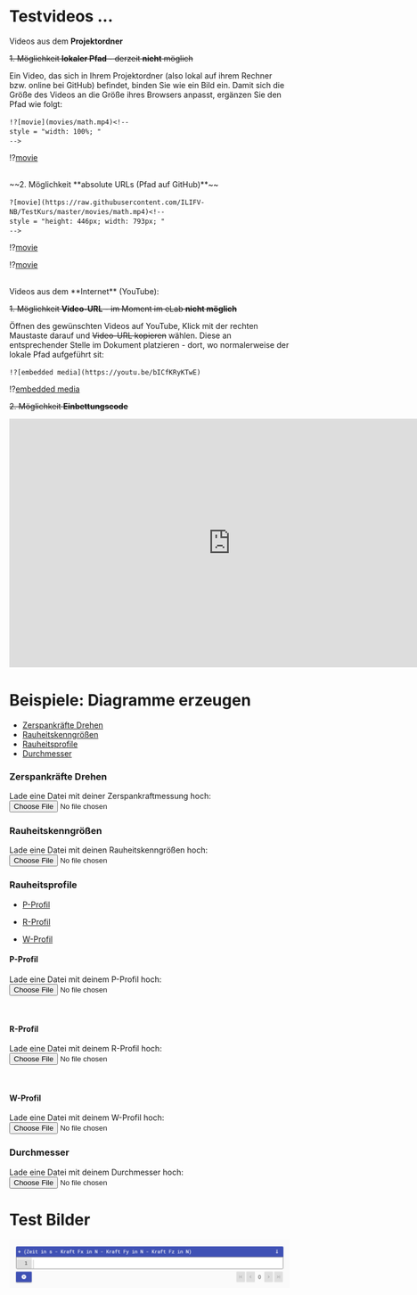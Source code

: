 <!--
author:   Nancy Brinkmann, Ronny Stolze

email:    nancy.brinkmann@hs-magdeburg.de, ronny.stolze@hs-magdeburg.de

version:  1.0.0

language: de_DE

narrator: DE FEMALE

comment:  Try to write a short comment about
          your course, multiline is also okay.

script:  https://cdnjs.cloudflare.com/ajax/libs/echarts/4.1.0/echarts-en.min.js
-->


# Testvideos ...

Videos aus dem **Projektordner**

~~1. Möglichkeit **lokaler Pfad** - derzeit **nicht** möglich~~

Ein Video, das sich in Ihrem Projektordner (also lokal auf ihrem Rechner bzw. online bei GitHub) befindet, binden Sie wie ein Bild ein. Damit sich die Größe des Videos an die Größe ihres Browsers anpasst, ergänzen Sie den Pfad wie folgt:

`!?[movie](movies/math.mp4)<!--`
<br/>
`style = "width: 100%; "`
<br/>
`-->`

!?[movie](movies/math.mp4)<!--
style = "width: 100%; "
-->

<br/>
~~2. Möglichkeit **absolute URLs (Pfad auf GitHub)**~~

`?[movie](https://raw.githubusercontent.com/ILIFV-NB/TestKurs/master/movies/math.mp4)<!--`
<br/>
`style = "height: 446px; width: 793px; "`
<br/>
`-->`

!?[movie](https://raw.githubusercontent.com/ILIFV-NB/TestKurs/master/movies/math.mp4)<!--
style = "height: 446px; width: 793px; "
-->

!?[movie](https://raw.githubusercontent.com/ILIFV-NB/TestKurs/master/movies/test1_NX8.mp4)<!--
style = "height: 446px; width: 793px; "
-->

<br/>
Videos aus dem **Internet** (YouTube):

~~1. Möglichkeit **Video-URL** - im Moment im eLab **nicht möglich**~~

Öffnen des gewünschten Videos auf YouTube, Klick mit der rechten Maustaste darauf und  ~~Video-URL kopieren~~ wählen. Diese an entsprechender Stelle im Dokument platzieren  - dort, wo normalerweise der lokale Pfad aufgeführt sit:

`!?[embedded media](https://youtu.be/bICfKRyKTwE)`

!?[embedded media](https://youtu.be/bICfKRyKTwE)

~~2. Möglichkeit **Einbettungscode**~~

<iframe width="793" height="446" src="https://www.youtube.com/embed/bICfKRyKTwE" frameborder="0" allow="accelerometer; autoplay; encrypted-media; gyroscope; picture-in-picture" allowfullscreen></iframe>


# Beispiele: Diagramme erzeugen

* [Zerspankräfte Drehen](#3)<br/>
* [Rauheitskenngrößen](#4)<br/>
* [Rauheitsprofile](#5)<br/>
* [Durchmesser](#9)

### Zerspankräfte Drehen

Lade eine Datei mit deiner Zerspankraftmessung hoch: <input type="file" onchange="getFileContent(this.files)">

<script>
window.getFileContent = (files) => {
	if (files.length !== 1) {
  	// Sicherstellen, dass nur eine Datei hochgeladen wurde.
    return;
  }
  const reader = new FileReader();
  reader.addEventListener("loadend", () => {
  	// in reader.result stehen die bytes
    // also müssen wir es noch in text umwandeln.

    const decoder = new TextDecoder();
    const textValue = decoder.decode(reader.result);

    const data = textValue.replace(/,/g, ".");

    const split = data.match(/\d+(?:\.\d+)?|\-\d+(?:\.\d+)?/g);
    const T = []
    const Fx = []
    const Fy = []
    const Fz = []

    for(let i=0; i<split.length; i=i+4) {
      T.push(parseFloat(split[i]));
      Fx.push(parseFloat(split[i+1]));
      Fy.push(parseFloat(split[i+2]));
      Fz.push(parseFloat(split[i+3]));
    }

    plotData(T, Fx, Fy, Fz);

    // Jetzt kannst du dinge mit dem text machen
  	document.getElementById("content").innerText = textValue;
  });
  reader.readAsArrayBuffer(files[0]);
}

function plotData(t, x, y, z) {

  let main = document.getElementById('main');
  main.hidden = false;

  let fx = []
  let fy = []
  let fz = []

  for(let i=0; i<t.length; i++) {
    fx.push([t[i], x[i]])
    fy.push([t[i], y[i]])
    fz.push([t[i], z[i]])
  }

  let chart = echarts.init(main);

  let option = {

    title : {
      display: false,
      text: "Zerspankraft",
      subtext: 'Drehen',
      itemGap: 10,
      textAlign: 'auto',
      textVerticalAlign: 'middle',
      textStyle: {
        fontSize: 30,
      },
      subtextStyle: {
        fontSize: 20,
      },
    },

    grid: {
      top: 120,
    },

    legend: {
        data:['Fx', 'Fy', 'Fz'],
        top: 80,
        itemGap: 30,
        itemWidth: 50,
        itemHeight: 20,
        textStyle: {
          fontSize: 24,
        },
    },

    toolbox: {
      show : true,
      feature : {
        mark : {show: true},
        dataZoom : {show: true},
        dataView : {show: true, readOnly: false},
        restore : {show: true},
        saveAsImage : {
          show: true,
          pixelRatio: 4,
        },
      },
    },

    xAxis: [{
      type: 'value',
      name: 'Zeit in s',
      nameLocation: 'middle',
      nameGap: 40,
      axisLabel: {
        fontSize: 20,
      },
      nameTextStyle: {
        fontSize: 20,
      },
    }],

    yAxis: [{
      type : 'value',
      name: 'Kraft in N',
      nameLocation: 'middle',
      nameGap: 60,
      axisLabel: {
        fontSize: 20,
      },
      nameTextStyle: {
        fontSize: 20,
      },
    }],


    series : [{
      name:'Fx',
      type:'line',
      data: fx,
      symbol: 'none',
      lineStyle: {
        width: 3,
      },
    },
    {
      name:'Fy',
      type:'line',
      data: fy,
      symbol: 'none',
      lineStyle: {
        width: 3,
      },
    },
    {
      name:'Fz',
      type:'line',
      data: fz,
      symbol: 'none',
      lineStyle: {
        width: 3,
      },
    }]
  };

  // use configuration item and data specified to show chart
  chart.setOption(option);

  window.addEventListener('resize', chart.resize);
}
</script>


<div id="main" style="position:relative; width:100%; height:600%;" hidden="true"></div>


### Rauheitskenngrößen

Lade eine Datei mit deinen Rauheitskenngrößen hoch: <input type="file" onchange="getFileContent(this.files)">

<script>
window.getFileContent = (files) => {
	if (files.length !== 1) {
  	// Sicherstellen, dass nur eine Datei hochgeladen wurde.
    return;
  }
  const reader1 = new FileReader();
  reader1.addEventListener("loadend", () => {
  	// in reader.result stehen die bytes
    // also müssen wir es noch in text umwandeln.

    const decoder1 = new TextDecoder();
    const textValue1 = decoder1.decode(reader1.result);

    const data1 = textValue1.replace(/,/g, ".");

    const split1 = data1.match(/\d+(?:\.\d+)?|\-\d+(?:\.\d+)?/g);
    const M = []
    const Ra = []
    const Rz = []
    const Rmax = []

    for(let i=0; i<split1.length; i=i+4) {
      M.push(parseFloat(split1[i]));
      Ra.push(parseFloat(split1[i+1]));
      Rz.push(parseFloat(split1[i+2]));
      Rmax.push(parseFloat(split1[i+3]));
    }

    plotData(M, Ra, Rz, Rmax);

    // Jetzt kannst du dinge mit dem text machen
  	document.getElementById("content").innerText = textValue1;
  });
  reader1.readAsArrayBuffer(files[0]);
}

function plotData(t1, x1, y1, z1) {

  let main1 = document.getElementById('main1');
  main1.hidden = false;

  let ra = []
  let rz = []
  let rmax = []

  for(let i=0; i<t1.length; i++) {
    ra.push([t1[i], x1[i]])
    rz.push([t1[i], y1[i]])
    rmax.push([t1[i], z1[i]])
  }

  let chart1 = echarts.init(main1);

  let option1 = {

    title : {
      display: false,
      text: "Rauheit",
      subtext: 'Kenngrößen',
      itemGap: 10,
      textAlign: 'auto',
      textVerticalAlign: 'middle',
      textStyle: {
        fontSize: 30,
      },
      subtextStyle: {
        fontSize: 20,
      },
    },

    grid: {
      top: 120,
    },

    legend: {
        data:['Ra', 'Rz', 'Rmax'],
        top: 80,
        itemGap: 40,
        itemWidth: 50,
        itemHeight: 20,
        textStyle: {
          fontSize: 24,
        },
    },

    toolbox: {
      show : true,
      feature : {
        mark : {show: true},
        dataZoom : {show: true},
        dataView : {show: true, readOnly: false},
        restore : {show: true},
        saveAsImage : {
          show: true,
          pixelRatio: 4,
        },
      },
    },

    xAxis: [{
      type: 'category',
      nameLocation: 'middle',
      nameGap: 30,
      axisLabel: {
        fontSize: 20,
        formatter: 'Messung {value}'
      },
      nameTextStyle: {
        fontSize: 20,
      },
    }],

    yAxis: [{
      type : 'value',
      name: 'Rauheit in µm',
      nameLocation: 'middle',
      nameGap: 60,
      axisLabel: {
        fontSize: 20,
      },
      nameTextStyle: {
        fontSize: 20,
      },
    }],

    series : [
    {
      name:'Ra',
      type:'bar',
      data: ra,
      label: {
        show: true,
        rotate: 90,
        formatter: ra,
        fontSize: 18,
      },
    },
    {
      name:'Rz',
      type:'bar',
      data: rz,
      label: {
        show: true,
        rotate: 90,
        formatter: rz,
        fontSize: 18,
      },
    },
    {
      name:'Rmax',
      type:'bar',
      data: rmax,
      label: {
        show: true,
        rotate: 90,
        formatter: rmax,
        fontSize: 18,
      },
    }
    ]
  };

  // use configuration item and data specified to show chart
  chart1.setOption(option1);

  window.addEventListener('resize', chart1.resize);
}
</script>


<div id="main1" style="position: relative; width:100%; height:600%;" hidden="true"></div>


### Rauheitsprofile

* [P-Profil](#6)

* [R-Profil](#7)

* [W-Profil](#8)

#### **P-Profil**

Lade eine Datei mit deinem P-Profil hoch: <input type="file" onchange="getFileContent(this.files)">

<script>
window.getFileContent = (files) => {
	if (files.length !== 1) {
  	// Sicherstellen, dass nur eine Datei hochgeladen wurde.
    return;
  }
  const reader2 = new FileReader();
  reader2.addEventListener("loadend", () => {
  	// in reader.result stehen die bytes
    // also müssen wir es noch in text umwandeln.

    const decoder2 = new TextDecoder();
    const textValue2 = decoder2.decode(reader2.result);

    const data2 = textValue2.replace(/,/g, ".");

    const split2 = data2.match(/\d+(?:\.\d+)?|\-\d+(?:\.\d+)?/g);
    const Lt = []
    const P = []

    for(let i=0; i<split2.length; i=i+2) {
      Lt.push(parseFloat(split2[i]));
      P.push(parseFloat(split2[i+1]));
    }

    plotData(Lt, P);

    // Jetzt kannst du dinge mit dem text machen
  	document.getElementById("content").innerText = textValue2;
  });
  reader2.readAsArrayBuffer(files[0]);
}

function plotData(t2, x2) {

  let main2 = document.getElementById('main2');
  main2.hidden = false;

  let p = []

  for(let i=0; i<t2.length; i++) {
    p.push([t2[i], x2[i]])
  }

  let chart2 = echarts.init(main2);

  let option2 = {

    title : {
      display: false,
      text: "Primärprofil",
      subtext: 'P-Profil',
      itemGap: 10,
      textAlign: 'auto',
      textVerticalAlign: 'middle',
      textStyle: {
        fontSize: 30,
      },
      subtextStyle: {
        fontSize: 20,
      },
    },

    grid: {
      top: 120,
    },

    legend: {
        data:['P-Profil'],
        top: 80,
        itemGap: 40,
        itemWidth: 50,
        itemHeight: 20,
        textStyle: {
          fontSize: 24,
          color: 'black',
        },
    },

    toolbox: {
      show : true,
      feature : {
        mark : {show: true},
        dataZoom : {show: true},
        dataView : {show: true, readOnly: false},
        restore : {show: true},
        saveAsImage : {
          show: true,
          pixelRatio: 4,
        },
      },
    },

    xAxis: [{
      type: 'value',
      name: 'Taststrecke in µm',
      nameLocation: 'middle',
      nameGap: 40,
      min: 0,
      max: 4800,
      interval: 800,
      axisLabel: {
        fontSize: 20,
      },
      nameTextStyle: {
        fontSize: 20,
      },
    }],

    yAxis: [{
      type : 'value',
      name: 'Profil in µm',
      nameLocation: 'middle',
      nameGap: 60,
      axisLabel: {
        fontSize: 20,
      },
      nameTextStyle: {
        fontSize: 20,
      },
    }],

    series : [
    {
      name:'P-Profil',
      type:'line',
      data: p,
      symbol: 'none',
      color: 'black',
      lineStyle: {
        width: 1,
        color: 'black',
      },
    },
    ]
  };

  // use configuration item and data specified to show chart
  chart2.setOption(option2);

  window.addEventListener('resize', chart2.resize);
}
</script>


<div id="main2" style="position: relative; width:100%; height:600%;" hidden="true"></div>


<br/>

#### **R-Profil**

Lade eine Datei mit deinem R-Profil hoch:
<input type="file" onchange="getFileContent(this.files)">


<script>
window.getFileContent = (files) => {
	if (files.length !== 1) {
  	// Sicherstellen, dass nur eine Datei hochgeladen wurde.
    return;
  }
  const reader3 = new FileReader();
  reader3.addEventListener("loadend", () => {
  	// in reader.result stehen die bytes
    // also müssen wir es noch in text umwandeln.

    const decoder3 = new TextDecoder();
    const textValue3 = decoder3.decode(reader3.result);

    const data3 = textValue3.replace(/,/g, ".");

    const split3 = data3.match(/\d+(?:\.\d+)?|\-\d+(?:\.\d+)?/g);
    const Ln = []
    const R = []

    for(let i=0; i<split3.length; i=i+2) {
      Ln.push(parseFloat(split3[i]));
      R.push(parseFloat(split3[i+1]));
    }

    plotData(Ln, R);

    // Jetzt kannst du dinge mit dem text machen
  	document.getElementById("content").innerText = textValue3;
  });
  reader3.readAsArrayBuffer(files[0]);
}

function plotData(t3, x3) {

  let main3 = document.getElementById('main3');
  main3.hidden = false;

  let r = []

  for(let i=0; i<t3.length; i++) {
    r.push([t3[i], x3[i]])
  }

  let chart3 = echarts.init(main3);

  let option3 = {

    title : {
      display: false,
      text: "Rauheitsprofil",
      subtext: 'R-Profil',
      itemGap: 10,
      textAlign: 'auto',
      textVerticalAlign: 'middle',
      textStyle: {
        fontSize: 30,
      },
      subtextStyle: {
        fontSize: 20,
      },
    },

    grid: {
      top: 120,
    },

    legend: {
        data:['R-Profil'],
        top: 80,
        itemGap: 40,
        itemWidth: 50,
        itemHeight: 20,
        textStyle: {
          fontSize: 24,
        },
    },

    toolbox: {
      show : true,
      feature : {
        mark : {show: true},
        dataZoom : {show: true},
        dataView : {show: true, readOnly: false},
        restore : {show: true},
        saveAsImage : {
          show: true,
          pixelRatio: 4,
        },
      },
    },

    xAxis: [{
      type: 'value',
      name: 'Messstrecke in mm',
      nameLocation: 'middle',
      nameGap: 40,
      min: 0,
      max: 4.8,
      interval: 0.8,
      axisLabel: {
        fontSize: 20,
      },
      nameTextStyle: {
        fontSize: 20,
      },
    }],

    yAxis: [{
      type : 'value',
      name: 'Profil in µm',
      nameLocation: 'middle',
      nameGap: 60,
      axisLabel: {
        fontSize: 20,
      },
      nameTextStyle: {
        fontSize: 20,
      },
    }],

    series : [
    {
      name:'R-Profil',
      type:'line',
      data: r,
      symbol: 'none',
      lineStyle: {
        width: 1,
      },
    },
    ]
  };

  // use configuration item and data specified to show chart
  chart3.setOption(option3);

  window.addEventListener('resize', chart3.resize);
}
</script>


<div id="main3" style="position: relative; width:100%; height:600%;" hidden="true"></div>


<br/>


#### **W-Profil**

Lade eine Datei mit deinem W-Profil hoch: <input type="file" onchange="getFileContent(this.files)">

<script>
window.getFileContent = (files) => {
	if (files.length !== 1) {
  	// Sicherstellen, dass nur eine Datei hochgeladen wurde.
    return;
  }
  const reader4 = new FileReader();
  reader4.addEventListener("loadend", () => {
  	// in reader.result stehen die bytes
    // also müssen wir es noch in text umwandeln.

    const decoder4 = new TextDecoder();
    const textValue4 = decoder4.decode(reader4.result);

    const data4 = textValue4.replace(/,/g, ".");

    const split4 = data4.match(/\d+(?:\.\d+)?|\-\d+(?:\.\d+)?/g);
    const Ln1 = []
    const W = []

    for(let i=0; i<split4.length; i=i+2) {
      Ln1.push(parseFloat(split4[i]));
      W.push(parseFloat(split4[i+1]));
    }

    plotData(Ln1, W);

    // Jetzt kannst du dinge mit dem text machen
  	document.getElementById("content").innerText = textValue2;
  });
  reader4.readAsArrayBuffer(files[0]);
}

function plotData(t4, x4) {

  let main4 = document.getElementById('main4');
  main4.hidden = false;

  let w = []

  for(let i=0; i<t4.length; i++) {
    w.push([t4[i], x4[i]])
  }

  let chart4 = echarts.init(main4);

  let option4 = {

    title : {
      display: false,
      text: "Welligkeitsprofil",
      subtext: 'W-Profil',
      itemGap: 10,
      textAlign: 'auto',
      textVerticalAlign: 'middle',
      textStyle: {
        fontSize: 30,
      },
      subtextStyle: {
        fontSize: 20,
      },
    },

    grid: {
      top: 120,
    },

    legend: {
        data:['W-Profil'],
        top: 80,
        itemGap: 40,
        itemWidth: 50,
        itemHeight: 20,
        textStyle: {
          fontSize: 24,
        },
    },

    toolbox: {
      show : true,
      feature : {
        mark : {show: true},
        dataZoom : {show: true},
        dataView : {show: true, readOnly: false},
        restore : {show: true},
        saveAsImage : {
          show: true,
          pixelRatio: 4,
        },
      },
    },

    xAxis: [{
      type: 'value',
      name: 'Messstrecke in µm',
      nameLocation: 'middle',
      nameGap: 40,
      min: 0,
      max: 4800,
      interval: 800,
      axisLabel: {
        fontSize: 20,
      },
      nameTextStyle: {
        fontSize: 20,
      },
    }],

    yAxis: [{
      type : 'value',
      name: 'Profil in µm',
      nameLocation: 'middle',
      nameGap: 60,
      axisLabel: {
        fontSize: 20,
      },
      nameTextStyle: {
        fontSize: 20,
      },
    }],

    series : [
    {
      name:'W-Profil',
      type:'line',
      data: w,
      symbol: 'none',
      lineStyle: {
        width: 1,
      },
    },
    ]
  };

  // use configuration item and data specified to show chart
  chart4.setOption(option4);

  window.addEventListener('resize', chart4.resize);
}
</script>

<div id="main4" style="position: relative; width:100%; height:600%;" hidden="true"></div>


### Durchmesser

Lade eine Datei mit deinem Durchmesser hoch: <input type="file" onchange="getFileContent(this.files)">

<script>
window.getFileContent = (files) => {
	if (files.length !== 1) {
  	// Sicherstellen, dass nur eine Datei hochgeladen wurde.
    return;
  }
  const reader3 = new FileReader();
  reader3.addEventListener("loadend", () => {
  	// in reader.result stehen die bytes
    // also müssen wir es noch in text umwandeln.

    const decoder3 = new TextDecoder();
    const textValue3 = decoder3.decode(reader3.result);

    const data3 = textValue3.replace(/,/g, ".");

    const split3 = data3.match(/\d+(?:\.\d+)?|\-\d+(?:\.\d+)?/g);
    const M1 = []
    const D = []

    for(let i=0; i<split3.length; i=i+2) {
      M1.push(parseFloat(split3[i]));
      D.push(parseFloat(split3[i+1]));
    }

    plotData(M1, D);

    // Jetzt kannst du dinge mit dem text machen
  	document.getElementById("content").innerText = textValue1;
  });
  reader3.readAsArrayBuffer(files[0]);
}

function plotData(t3, x3) {

  let main3 = document.getElementById('main3');
  main3.hidden = false;

  let d = []

  for(let i=0; i<t3.length; i++) {
    d.push([t3[i], x3[i]])
  }

  let chart3 = echarts.init(main3);

  let option3 = {

    title : {
      display: false,
      text: "Durchmesser",
      subtext: 'Welle/Passsitz',
      itemGap: 10,
      textAlign: 'auto',
      textVerticalAlign: 'middle',
      textStyle: {
        fontSize: 30,
      },
      subtextStyle: {
        fontSize: 20,
      },
    },

    grid: {
      top: 120,
    },

    legend: {
        data:['Durchmesser'],
        top: 80,
        itemGap: 40,
        itemWidth: 50,
        itemHeight: 20,
        textStyle: {
          fontSize: 24,
        },
    },

    toolbox: {
      show : true,
      feature : {
        mark : {show: true},
        dataZoom : {show: true},
        dataView : {show: true, readOnly: false},
        restore : {show: true},
        saveAsImage : {
          show: true,
          pixelRatio: 4,
        },
      },
    },

    xAxis: [{
      type: 'category',
      nameLocation: 'middle',
      nameGap: 30,
      axisLabel: {
        fontSize: 20,
        formatter: 'Messung {value}'
      },
      nameTextStyle: {
        fontSize: 20,
      },
    }],

    yAxis: [{
      type : 'value',
      name: 'Messwert in mm',
      nameLocation: 'middle',
      nameGap: 60,
      axisLabel: {
        fontSize: 20,
      },
      nameTextStyle: {
        fontSize: 20,
      },
    }],

    series : [
    {
      name:'Durchmesser',
      type:'bar',
      data: d,
      label: {
        show: true,
        rotate: 90,
        formatter: d,
        fontSize: 18,
      },
    },
    ]
  };

  // use configuration item and data specified to show chart
  chart3.setOption(option3);

  window.addEventListener('resize', chart3.resize);
}
</script>


<div id="main3" style="position: relative; width:100%; height:600%;" hidden="true"></div>

# Test Bilder

![image](images/Eingabefeld-Kraftverlauf.jpg)<!--
style = "width: 100%; "
-->
